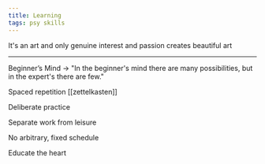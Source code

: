 ```yaml
---
title: Learning
tags: psy skills 
---
```



It's an art and only genuine interest and passion creates beautiful art

---

Beginner’s Mind -> "In the beginner's mind there are many possibilities, but in the expert's there are few." 

Spaced repetition [[zettelkasten]]

Deliberate practice

Separate work from leisure

No arbitrary, fixed schedule

Educate the heart 

